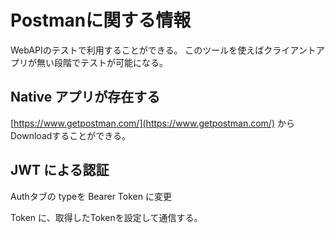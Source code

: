 # Postmanに関する情報

WebAPIのテストで利用することができる。
このツールを使えばクライアントアプリが無い段階でテストが可能になる。

## Native アプリが存在する

[https://www.getpostman.com/](https://www.getpostman.com/) からDownloadすることができる。

## JWT による認証

Authタブの typeを Bearer Token に変更

Token に、取得したTokenを設定して通信する。

